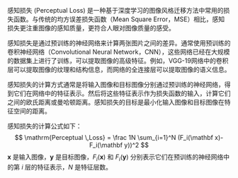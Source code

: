 感知损失 (Perceptual Loss) 是一种基于深度学习的图像风格迁移方法中常用的损失函数。与传统的均方误差损失函数（Mean Square Error，MSE）相比，感知损失更注重图像的感知质量，更符合人眼对图像质量的感受。

感知损失是通过预训练的神经网络来计算两张图片之间的差异。通常使用预训练的卷积神经网络（Convolutional Neural Network，CNN），这些网络已经在大规模的数据集上进行了训练，可以提取图像的高级特征。例如，VGG-19网络中的卷积层可以提取图像的纹理和结构信息，而网络的全连接层可以提取图像的语义信息。

感知损失的计算方式通常是将输入图像和目标图像分别通过预训练的神经网络，得到它们在网络中的特征表示。然后将这些特征表示作为损失函数的输入，计算它们之间的欧氏距离或曼哈顿距离。感知损失的目标是最小化输入图像和目标图像在特征空间的距离。

感知损失的计算公式如下：
$$
\mathrm{Perceptual \,Loss} = \frac 1N \sum_{i=1}^N (F_i(\mathbf x)-F_i(\mathbf y))^2
$$
$\mathbf x$ 是输入图像，$\mathbf y$ 是目标图像，$F_i(\mathbf x)$ 和 $F_{i}(\mathbf y)$ 分别表示它们在预训练的神经网络中的第 $i$ 层的特征表示，$N$ 是特征层数。
